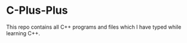 # C-Plus-Plus

This repo contains all C++ programs and files which I have typed while learning C++.

